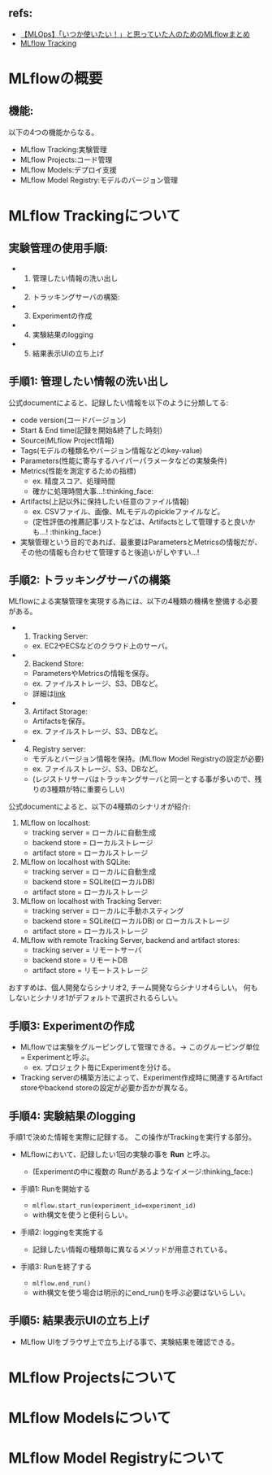 ## refs:

- [【MLOps】「いつか使いたい！」と思っていた人のためのMLflowまとめ](https://qiita.com/c60evaporator/items/e0eb1a0c521d1310d95d)
- [MLflow Tracking](https://mlflow.org/docs/latest/tracking.html)

# MLflowの概要

## 機能:

以下の4つの機能からなる。

- MLflow Tracking:実験管理
- MLflow Projects:コード管理
- MLflow Models:デプロイ支援
- MLflow Model Registry:モデルのバージョン管理

# MLflow Trackingについて

## 実験管理の使用手順:

- 1. 管理したい情報の洗い出し
- 2. トラッキングサーバの構築:
- 3. Experimentの作成
- 4. 実験結果のlogging
- 5. 結果表示UIの立ち上げ

## 手順1: 管理したい情報の洗い出し

公式documentによると、記録したい情報を以下のように分類してる:

- code version(コードバージョン)
- Start & End time(記録を開始&終了した時刻)
- Source(MLflow Project情報)
- Tags(モデルの種類名やバージョン情報などのkey-value)
- Parameters(性能に寄与するハイパーパラメータなどの実験条件)
- Metrics(性能を測定するための指標)
  - ex. 精度スコア、処理時間
  - 確かに処理時間大事...!:thinking_face:
- Artifacts(上記以外に保持したい任意のファイル情報)
  - ex. CSVファイル、画像、MLモデルのpickleファイルなど。
  - (定性評価の推薦記事リストなどは、Artifactsとして管理すると良いかも...! :thinking_face:)
- 実験管理という目的であれば、最重要はParametersとMetricsの情報だが、その他の情報も合わせて管理すると後追いがしやすい...!

## 手順2: トラッキングサーバの構築

MLflowによる実験管理を実現する為には、以下の4種類の機構を整備する必要がある。

- 1. Tracking Server:
  - ex. EC2やECSなどのクラウド上のサーバ。
- 2. Backend Store:
  - ParametersやMetricsの情報を保存。
  - ex. ファイルストレージ、S3、DBなど。
  - 詳細は[link](https://qiita.com/c60evaporator/items/e1fd57a0263a19b629d1#%E3%83%90%E3%83%83%E3%82%AF%E3%82%A8%E3%83%B3%E3%83%89)
- 3. Artifact Storage:
  - Artifactsを保存。
  - ex. ファイルストレージ、S3、DBなど。
- 4. Registry server:
  - モデルとバージョン情報を保持。(MLflow Model Registryの設定が必要)
  - ex. ファイルストレージ、S3、DBなど。
  - (レジストリサーバはトラッキングサーバと同一とする事が多いので、残りの3種類が特に重要らしい)

公式documentによると、以下の4種類のシナリオが紹介:

1. MLflow on localhost:
   - tracking server = ローカルに自動生成
   - backend store = ローカルストレージ
   - artifact store = ローカルストレージ
2. MLflow on localhost with SQLite:
   - tracking server = ローカルに自動生成
   - backend store = SQLite(ローカルDB)
   - artifact store = ローカルストレージ
3. MLflow on localhost with Tracking Server:
   - tracking server = ローカルに手動ホスティング
   - backend store = SQLite(ローカルDB) or ローカルストレージ
   - artifact store = ローカルストレージ
4. MLflow with remote Tracking Server, backend and artifact stores:
   - tracking server = リモートサーバ
   - backend store = リモートDB
   - artifact store = リモートストレージ

おすすめは、個人開発ならシナリオ2, チーム開発ならシナリオ4らしい。
何もしないとシナリオ1がデフォルトで選択されるらしい。

## 手順3: Experimentの作成

- MLflowでは実験をグルーピングして管理できる。-> このグルーピング単位 = Experimentと呼ぶ。
  - ex. プロジェクト毎にExperimentを分ける。
- Tracking serverの構築方法によって、Experiment作成時に関連するArtifact storeやbackend storeの設定が必要か否かが異なる。

## 手順4: 実験結果のlogging

手順1で決めた情報を実際に記録する。
この操作がTrackingを実行する部分。

- MLflowにおいて、記録したい1回の実験の事を **Run** と呼ぶ。

  - (Experimentの中に複数の Runがあるようなイメージ:thinking_face:)

- 手順1: Runを開始する
  - `mlflow.start_run(experiment_id=experiment_id)`
  - with構文を使うと便利らしい。
- 手順2: loggingを実施する
  - 記録したい情報の種類毎に異なるメソッドが用意されている。
- 手順3: Runを終了する
  - `mlflow.end_run()`
  - with構文を使う場合は明示的にend_run()を呼ぶ必要はないらしい。

## 手順5: 結果表示UIの立ち上げ

- MLflow UIをブラウザ上で立ち上げる事で、実験結果を確認できる。

# MLflow Projectsについて

# MLflow Modelsについて

# MLflow Model Registryについて
